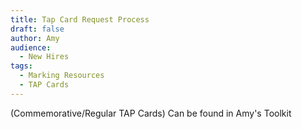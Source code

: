 ```yaml
---
title: Tap Card Request Process
draft: false
author: Amy
audience:
  - New Hires
tags:
  - Marking Resources
  - TAP Cards
---
```


(Commemorative/Regular TAP Cards) Can be found in Amy's Toolkit